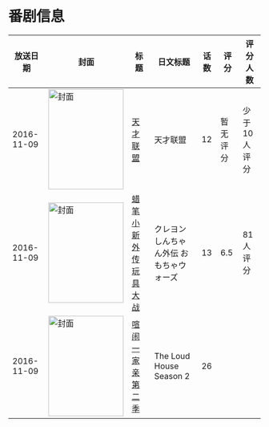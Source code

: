 # 番剧信息

|放送日期|封面|标题|日文标题|话数|评分|评分人数|
|---|---|---|---|---|---|---|
|2016-11-09|<img src="//lain.bgm.tv/pic/cover/c/00/5b/197486_kkKkj.jpg" alt="封面" style="width:150px;height:200px;object-fit:cover;">|[天才联盟](https://bangumi.tv/subject/197486)|天才联盟|12|暂无评分|少于10人评分|
|2016-11-09|<img src="//lain.bgm.tv/pic/cover/c/87/50/208400_NA0t2.jpg" alt="封面" style="width:150px;height:200px;object-fit:cover;">|[蜡笔小新外传 玩具大战](https://bangumi.tv/subject/208400)|クレヨンしんちゃん外伝 おもちゃウォーズ|13|6.5|81人评分|
|2016-11-09|<img src="//lain.bgm.tv/pic/cover/c/78/c6/352950_sAdz8.jpg" alt="封面" style="width:150px;height:200px;object-fit:cover;">|[喧闹一家亲 第二季](https://bangumi.tv/subject/352950)|The Loud House Season 2|26|||
